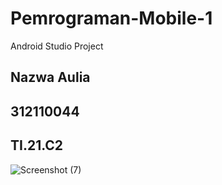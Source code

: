 # Pemrograman-Mobile-1
Android Studio Project
## Nazwa Aulia
## 312110044
## TI.21.C2


![Screenshot (7)](https://user-images.githubusercontent.com/116379613/197396648-a5113e20-456a-45fa-a24c-d8421bfc6288.png)
